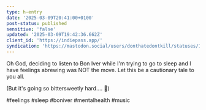 ```yaml
---
type: h-entry
date: '2025-03-09T20:41:00+0100'
post-status: published
sensitive: 'false'
updated: '2025-03-09T19:42:36.662Z'
client_id: 'https://indiepass.app/'
syndication: 'https://mastodon.social/users/donthatedontkill/statuses/114134177712649984'
---
```

Oh God, deciding to listen to Bon Iver while I'm trying to go to sleep and I have feelings abrewing was NOT the move. Let this be a cautionary tale to you all. 

(But it's going so bittersweetly hard.... 😬)

#feelings #sleep #boniver #mentalhealth #music
